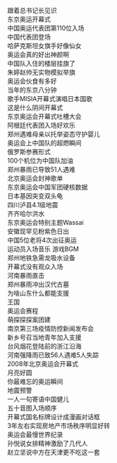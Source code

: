 跟着总书记长见识  
东京奥运开幕式  
中国奥运代表团第110位入场  
中国代表团登场  
哈萨克斯坦女旗手好像仙女  
奥运会真的好出神颜啊  
中国队入住的楼层挂旗了  
朱婷赵帅无实物模拟举旗  
奥运会伙食有多好  
当年的东京八分钟  
歌手MISIA开幕式演唱日本国歌  
这是什么阴间开幕式  
东京奥运会开幕式吐槽大会  
阿根廷代表团入场好欢乐  
郑州遇难母亲以托举姿态守护婴儿  
奥运会上中国队的超燃瞬间  
俄罗斯参赛形式  
100个机位为中国队加油  
郑州暴雨已导致51人遇难  
北京奥运会封神歌单  
东京奥运会中国军团硬核数据  
日本基因突变双头龟  
四川泸县4.1级地震  
齐齐哈尔洪水  
东京奥运会特别主题Wassai  
安徽现罕见粉紫色日出  
中国5位老将4次出征奥运  
运动员入场音乐 游戏BGM  
郑州地铁急需龙吸水设备  
开幕式没有观众入场  
河南暴雨直击  
郑州暴雨冲出汉代古墓  
为啥山东什么都能支援  
王国  
奥运会赛程  
萌探探探案团建  
南京第三场疫情防控新闻发布会  
新乡号召当地青年加入支援  
台风烟花登陆前的浙江沿海  
河南强降雨已致56人遇难5人失踪  
2008年北京奥运会开幕式  
月亮好圆  
你最难忘的奥运瞬间  
地震预警  
一人一句寄语中国健儿  
五十音图入场顺序  
开幕式国名标牌设计成漫画对话框  
3年左右实现房地产市场秩序明显好转  
奥运会最慢世界纪录  
孙悦说女排精神激励了几代人  
赵立坚说中方在天津更不吃这一套  
